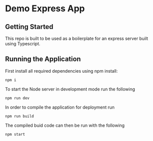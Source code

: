 # Demo Express App

## Getting Started

This repo is built to be used as a boilerplate for an express server built using Typescript.

## Running the Application

First install all required dependencies using npm install:

```
npm i
```

To start the Node server in development mode run the following

```
npm run dev
```

In order to compile the application for deployment run

```
npm run build
```

The compiled buid code can then be run with the following

```
npm start
```
